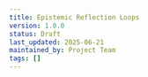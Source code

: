 ```yaml
---
title: Epistemic Reflection Loops
version: 1.0.0
status: Draft
last_updated: 2025-06-21
maintained_by: Project Team
tags: []
---
```

